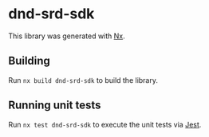 # dnd-srd-sdk

This library was generated with [Nx](https://nx.dev).

## Building

Run `nx build dnd-srd-sdk` to build the library.

## Running unit tests

Run `nx test dnd-srd-sdk` to execute the unit tests via [Jest](https://jestjs.io).
